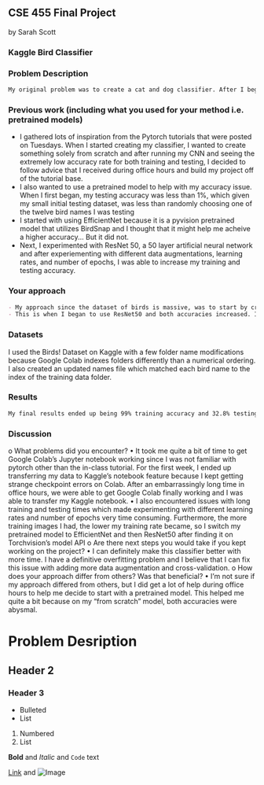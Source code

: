 ## CSE 455 Final Project
by Sarah Scott

### Kaggle Bird Classifier


### Problem Description
```markdown
My original problem was to create a cat and dog classifier. After I began more work it seemed like too easy of a problem to solve compared to the very large bird dataset that professor Redmon posted to Kaggle. I changed my project to be a bird classifier and classify 555 types of birds instead of classifying only between cats and dogs
```
### Previous work (including what you used for your method i.e. pretrained models)
- I gathered lots of inspiration from the Pytorch tutorials that were posted on Tuesdays. When I started creating my classifier, I wanted to create something solely from scratch and after running my CNN and seeing the extremely low accuracy rate for both training and testing, I decided to follow advice that I received during office hours and build my project off of the tutorial base. 
- I also wanted to use a pretrained model to help with my accuracy issue. When I first began, my testing accuracy was less than 1%, which given my small initial testing dataset, was less than randomly choosing one of the twelve bird names I was testing
- I started with using EfficientNet because it is a pyvision pretrained model that utilizes BirdSnap and I thought that it might help me acheive a higher accuracy... But it did not.
- Next, I experimented with ResNet 50, a 50 layer artificial neural network and after experiementing with different data augmentations, learning rates, and number of epochs, I was able to increase my training and testing accuracy.

### Your approach
```markdown
- My approach since the dataset of birds is massive, was to start by creating a smaller dataset with only two birds and ten training images of each bird while I got my training function up and running. After this dataset was able to be interpreted correctly, I created a larger dataset with twelve different birds as well as a testing set that only contained images of these twelve birds. Since this is a much larger dataset, I became more focused on increasing my learning and testing rate. The odd thing is that when I transferred my Kaggle notebook to Google Colab, my training accuracy plummeted. It was around 99% when using Kaggle and then went down to 33% on Google Colab. To increase the accuracy, I decided to use transfer learning and import a pretrain model. I initially thought that the best model for this task was EfficientNet and I started experimenting with different batch sizes, number of epochs, and the size of the testing and training images to find the most accurate combination. Unfortunately, when I used this model with the entire dataset, my accuracy crashed. 
- This is when I began to use ResNet50 and both accuracies increased. I then began to rework and include many of the data augmentations that were listed in lecture (horizontal flips, color jitter, ect.) and my training accuracy increased to 99%
```
### Datasets
I used the Birds! Dataset on Kaggle with a few folder name modifications because Google Colab indexes folders differently than a numerical ordering. I also created an updated names file which matched each bird name to the index of the training data folder.

### Results
```markdown
My final results ended up being 99% training accuracy and 32.8% testing accuracy.
```

### Discussion
o	What problems did you encounter?
  •	It took me quite a bit of time to get Google Colab’s Jupyter notebook working since I was not familiar with pytorch other than the in-class tutorial. For the first week, I ended up transferring my data to Kaggle’s notebook feature because I kept getting strange checkpoint errors on Colab. After an embarrassingly long time in office hours, we were able to get Google Colab finally working and I was able to transfer my Kaggle notebook.
  •	I also encountered issues with long training and testing times which made experimenting with different learning rates and number of epochs very time consuming.    Furthermore, the more training images I had, the lower my training rate became, so I switch my pretrained model to EfficientNet and then ResNet50 after finding it on Torchvision’s model API
o	Are there next steps you would take if you kept working on the project?
  •	I can definitely make this classifier better with more time. I have a definitive overfitting problem and I believe that I can fix this issue with adding more data      augmentation and cross-validation.
o	How does your approach differ from others? Was that beneficial?
  •	I’m not sure if my approach differed from others, but I did get a lot of help during office hours to help me decide to start with a pretrained model. This helped me quite a bit because on my “from scratch” model, both accuracies were abysmal. 



# Problem Desription
## Header 2
### Header 3

- Bulleted
- List

1. Numbered
2. List

**Bold** and _Italic_ and `Code` text

[Link](url) and ![Image](src)

